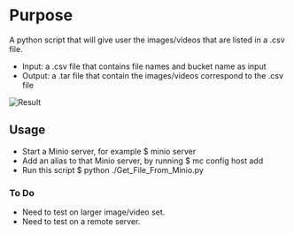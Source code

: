 # **Purpose**
A python script that will give user the images/videos that are listed in a .csv file.

* Input: a .csv file that contains file names and bucket name as input
* Output: a .tar file that contain the images/videos correspond to the .csv file

![Result](https://i.ibb.co/GcGXcbg/Screen-Shot-2019-02-22-at-11-56-46-PM.jpg)

## **Usage**
* Start a Minio server, for example
  $ minio server <desired directory>
* Add an alias to that Minio server, by running
  $ mc config host add <HostAlias> <Endpoint> <AccessKey> <SecretKey>
* Run this script
  $ python ./Get_File_From_Minio.py <HostAlias> <FileName>

### **To Do**
* Need to test on larger image/video set.
* Need to test on a remote server.
